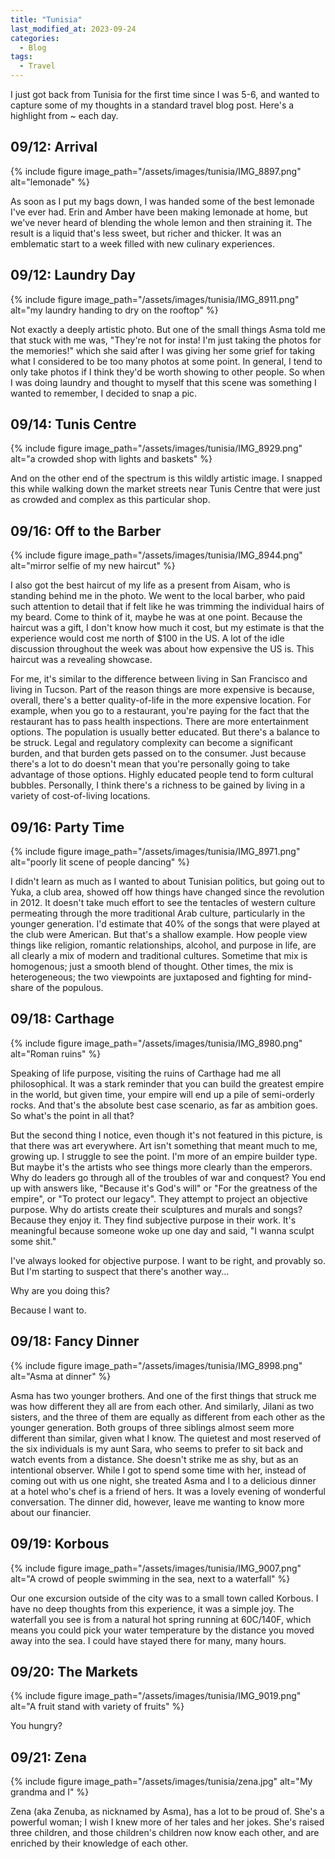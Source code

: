 ```yaml
---
title: "Tunisia"
last_modified_at: 2023-09-24
categories:
  - Blog
tags:
  - Travel
---
```


I just got back from Tunisia for the first time since I was 5-6, and wanted to capture some of my thoughts in a standard travel blog post. Here's a highlight from ~ each day. 

## 09/12: Arrival

{% include figure image_path="/assets/images/tunisia/IMG_8897.png" alt="lemonade" %}

As soon as I put my bags down, I was handed some of the best lemonade I've ever had. Erin and Amber have been making lemonade at home, but we've never heard of blending the whole lemon and then straining it. The result is a liquid that's less sweet, but richer and thicker. It was an emblematic start to a week filled with new culinary experiences. 

## 09/12: Laundry Day

{% include figure image_path="/assets/images/tunisia/IMG_8911.png" alt="my laundry handing to dry on the rooftop" %}

Not exactly a deeply artistic photo. But one of the small things Asma told me that stuck with me was, "They're not for insta! I'm just taking the photos for the memories!" which she said after I was giving her some grief for taking what I considered to be too many photos at some point. In general, I tend to only take photos if I think they'd be worth showing to other people. So when I was doing laundry and thought to myself that this scene was something I wanted to remember, I decided to snap a pic.

## 09/14: Tunis Centre

{% include figure image_path="/assets/images/tunisia/IMG_8929.png" alt="a crowded shop with lights and baskets" %}

And on the other end of the spectrum is this wildly artistic image. I snapped this while walking down the market streets near Tunis Centre that were just as crowded and complex as this particular shop. 

## 09/16: Off to the Barber

{% include figure image_path="/assets/images/tunisia/IMG_8944.png" alt="mirror selfie of my new haircut" %}

I also got the best haircut of my life as a present from Aisam, who is standing behind me in the photo. We went to the local barber, who paid such attention to detail that if felt like he was trimming the individual hairs of my beard. Come to think of it, maybe he was at one point. Because the haircut was a gift, I don't know how much it cost, but my estimate is that the experience would cost me north of $100 in the US. A lot of the idle discussion throughout the week was about how expensive the US is. This haircut was a revealing showcase. 

For me, it's similar to the difference between living in San Francisco and living in Tucson. Part of the reason things are more expensive is because, overall, there's a better quality-of-life in the more expensive location. For example, when you go to a restaurant, you're paying for the fact that the restaurant has to pass health inspections. There are more entertainment options. The population is usually better educated. But there's a balance to be struck. Legal and regulatory complexity can become a significant burden, and that burden gets passed on to the consumer. Just because there's a lot to do doesn't mean that you're personally going to take advantage of those options. Highly educated people tend to form cultural bubbles. Personally, I think there's a richness to be gained by living in a variety of cost-of-living locations.

## 09/16: Party Time

{% include figure image_path="/assets/images/tunisia/IMG_8971.png" alt="poorly lit scene of people dancing" %}

I didn't learn as much as I wanted to about Tunisian politics, but going out to Yuka, a club area, showed off how things have changed since the revolution in 2012. It doesn't take much effort to see the tentacles of western culture permeating through the more traditional Arab culture, particularly in the younger generation. I'd estimate that 40% of the songs that were played at the club were American. But that's a shallow example. How people view things like religion, romantic relationships, alcohol, and purpose in life, are all clearly a mix of modern and traditional cultures. Sometime that mix is homogenous; just a smooth blend of thought. Other times, the mix is heterogeneous; the two viewpoints are juxtaposed and fighting for mind-share of the populous.

## 09/18: Carthage

{% include figure image_path="/assets/images/tunisia/IMG_8980.png" alt="Roman ruins" %}

Speaking of life purpose, visiting the ruins of Carthage had me all philosophical. It was a stark reminder that you can build the greatest empire in the world, but given time, your empire will end up a pile of semi-orderly rocks. And that's the absolute best case scenario, as far as ambition goes. So what's the point in all that? 

But the second thing I notice, even though it's not featured in this picture, is that there was art everywhere. Art isn't something that meant much to me, growing up. I struggle to see the point. I'm more of an empire builder type. But maybe it's the artists who see things more clearly than the emperors. Why do leaders go through all of the troubles of war and conquest? You end up with answers like, "Because it's God's will" or "For the greatness of the empire", or "To protect our legacy". They attempt to project an objective purpose. Why do artists create their sculptures and murals and songs? Because they enjoy it. They find subjective purpose in their work. It's meaningful because someone woke up one day and said, "I wanna sculpt some shit."

I've always looked for objective purpose. I want to be right, and provably so. But I'm starting to suspect that there's another way...

Why are you doing this?

Because I want to.

## 09/18: Fancy Dinner

{% include figure image_path="/assets/images/tunisia/IMG_8998.png" alt="Asma at dinner" %}

Asma has two younger brothers. And one of the first things that struck me was how different they all are from each other. And similarly, Jilani as two sisters, and the three of them are equally as different from each other as the younger generation. Both groups of three siblings almost seem more different than similar, given what I know. The quietest and most reserved of the six individuals is my aunt Sara, who seems to prefer to sit back and watch events from a distance. She doesn't strike me as shy, but as an intentional observer. While I got to spend some time with her, instead of coming out with us one night, she treated Asma and I to a delicious dinner at a hotel who's chef is a friend of hers. It was a lovely evening of wonderful conversation. The dinner did, however, leave me wanting to know more about our financier.

## 09/19: Korbous

{% include figure image_path="/assets/images/tunisia/IMG_9007.png" alt="A crowd of people swimming in the sea, next to a waterfall" %}

Our one excursion outside of the city was to a small town called Korbous. I have no deep thoughts from this experience, it was a simple joy. The waterfall you see is from a natural hot spring running at 60C/140F, which means you could pick your water temperature by the distance you moved away into the sea. I could have stayed there for many, many hours. 

## 09/20: The Markets

{% include figure image_path="/assets/images/tunisia/IMG_9019.png" alt="A fruit stand with variety of fruits" %}

You hungry?

## 09/21: Zena

{% include figure image_path="/assets/images/tunisia/zena.jpg" alt="My grandma and I" %}

Zena (aka Zenuba, as nicknamed by Asma), has a lot to be proud of. She's a powerful woman; I wish I knew more of her tales and her jokes. She's raised three children, and those children's children now know each other, and are enriched by their knowledge of each other.